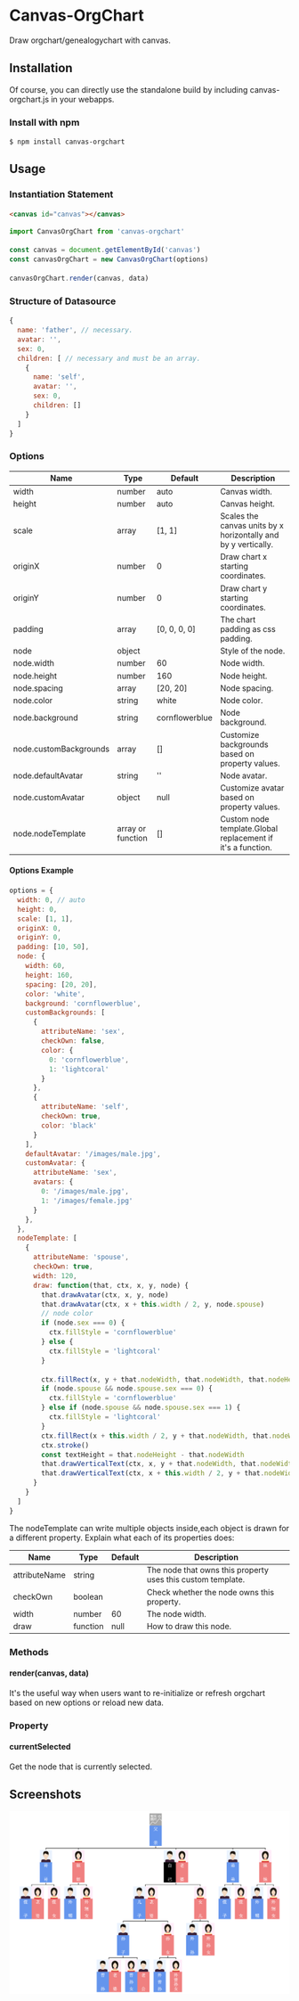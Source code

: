 # Canvas-OrgChart
Draw orgchart/genealogychart with canvas.

## Installation
Of course, you can directly use the standalone build by including canvas-orgchart.js in your webapps.

### Install with npm
```
$ npm install canvas-orgchart
```

## Usage

### Instantiation Statement
```html
<canvas id="canvas"></canvas>
```

```js
import CanvasOrgChart from 'canvas-orgchart'

const canvas = document.getElementById('canvas')
const canvasOrgChart = new CanvasOrgChart(options)

canvasOrgChart.render(canvas, data)
```

### Structure of Datasource
```js
{
  name: 'father', // necessary.
  avatar: '',
  sex: 0,
  children: [ // necessary and must be an array.
    {
      name: 'self',
      avatar: '',
      sex: 0,
      children: []
    }
  ]
}
```

### Options
|       Name      |       Type      |    Default    |                    Description                   |
| --------------- | --------------- | ------------- | ------------------------------------------------ |
| width           | number          | auto          | Canvas width.                                    |
| height          | number          | auto          | Canvas height.                                   |
| scale           | array           | [1, 1]        | Scales the canvas units by x horizontally and by y vertically. |
| originX         | number          | 0             | Draw chart x starting coordinates.               |
| originY         | number          | 0             | Draw chart y starting coordinates.               |
| padding         | array           | [0, 0, 0, 0]  | The chart padding as css padding.                |
| node            | object          |               | Style of the node.                               |
| node.width      | number          | 60            | Node width.                                      |
| node.height     | number          | 160           | Node height.                                     |
| node.spacing    | array           | [20, 20]      | Node spacing.                                    |
| node.color      | string          | white         | Node color.                                      |
| node.background | string          | cornflowerblue| Node background.                                 |
| node.customBackgrounds | array    | []            | Customize backgrounds based on property values.  |
| node.defaultAvatar | string       | ''            | Node avatar.                                     |
| node.customAvatar  | object       | null          | Customize avatar based on property values.       |
| node.nodeTemplate  | array or function | []       | Custom node template.Global replacement if it's a function. |

#### Options Example
```js
options = {
  width: 0, // auto
  height: 0,
  scale: [1, 1],
  originX: 0,
  originY: 0,
  padding: [10, 50],
  node: {
    width: 60,
    height: 160,
    spacing: [20, 20],
    color: 'white',
    background: 'cornflowerblue',
    customBackgrounds: [
      {
        attributeName: 'sex',
        checkOwn: false,
        color: {
          0: 'cornflowerblue',
          1: 'lightcoral'
        }
      },
      {
        attributeName: 'self',
        checkOwn: true,
        color: 'black'
      }
    ],
    defaultAvatar: '/images/male.jpg',
    customAvatar: {
      attributeName: 'sex',
      avatars: {
        0: '/images/male.jpg',
        1: '/images/female.jpg'
      }
    },
  },
  nodeTemplate: [
    {
      attributeName: 'spouse',
      checkOwn: true,
      width: 120,
      draw: function(that, ctx, x, y, node) {
        that.drawAvatar(ctx, x, y, node)
        that.drawAvatar(ctx, x + this.width / 2, y, node.spouse)
        // node color
        if (node.sex === 0) {
          ctx.fillStyle = 'cornflowerblue'
        } else {
          ctx.fillStyle = 'lightcoral'
        }
      
        ctx.fillRect(x, y + that.nodeWidth, that.nodeWidth, that.nodeHeight - that.nodeWidth)
        if (node.spouse && node.spouse.sex === 0) {
          ctx.fillStyle = 'cornflowerblue'
        } else if (node.spouse && node.spouse.sex === 1) {
          ctx.fillStyle = 'lightcoral'
        }
        ctx.fillRect(x + this.width / 2, y + that.nodeWidth, that.nodeWidth, that.nodeHeight - that.nodeWidth)
        ctx.stroke()
        const textHeight = that.nodeHeight - that.nodeWidth
        that.drawVerticalText(ctx, x, y + that.nodeWidth, that.nodeWidth, textHeight, node.name)
        that.drawVerticalText(ctx, x + this.width / 2, y + that.nodeWidth, that.nodeWidth, textHeight, node.spouse.name)
      }
    }
  ]
}
```
The nodeTemplate can write multiple objects inside,each object is drawn for a different property.
Explain what each of its properties does:

|      Name     |      Type     |    Default    |                    Description                   |
| ------------- | ------------- | ------------- | ------------------------------------------------ |
| attributeName | string        |               | The node that owns this property uses this custom template.   |
| checkOwn      | boolean       |               | Check whether the node owns this property.       |
| width         | number        | 60            | The node width.                                  |
| draw          | function      | null          | How to draw this node.                           |

### Methods

#### render(canvas, data)
It's the useful way when users want to re-initialize or refresh orgchart based on new options or reload new data.

### Property

#### currentSelected
Get the node that is currently selected.

## Screenshots
![](./screenshots/canvas-orgchart.png)
